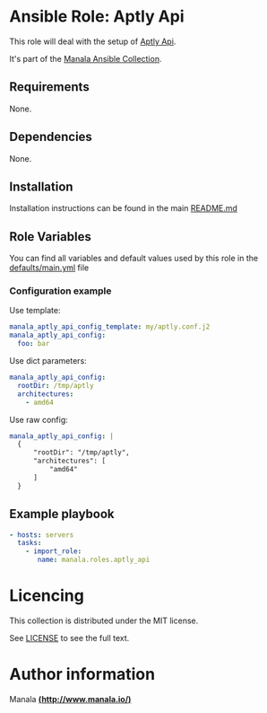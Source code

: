 # Ansible Role: Aptly Api

This role will deal with the setup of [Aptly Api](https://www.aptly.info/doc/api/).

It's part of the [Manala Ansible Collection](https://galaxy.ansible.com/manala/roles).

## Requirements

None.

## Dependencies

None.

## Installation

Installation instructions can be found in the main [README.md](https://github.com/manala/ansible-roles/blob/master/README.md)

## Role Variables

You can find all variables and default values used by this role in the [defaults/main.yml](./defaults/main.yml) file

### Configuration example

Use template:

```yaml
manala_aptly_api_config_template: my/aptly.conf.j2
manala_aptly_api_config:
  foo: bar
```

Use dict parameters:
```yaml
manala_aptly_api_config:
  rootDir: /tmp/aptly
  architectures:
    - amd64
```

Use raw config:
```yaml
manala_aptly_api_config: |
  {
      "rootDir": "/tmp/aptly",
      "architectures": [
          "amd64"
      ]
  }
```

## Example playbook

 ```yaml
 - hosts: servers
   tasks:
     - import_role:  
        name: manala.roles.aptly_api
 ```

# Licencing

This collection is distributed under the MIT license.

See [LICENSE](https://opensource.org/licenses/MIT) to see the full text.

# Author information

Manala [**(http://www.manala.io/)**](http://www.manala.io)
